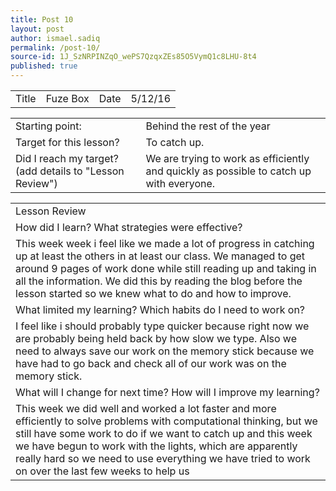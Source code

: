 ```yaml
---
title: Post 10
layout: post
author: ismael.sadiq
permalink: /post-10/
source-id: 1J_SzNRPINZqO_wePS7QzqxZEs85O5VymQ1c8LHU-8t4
published: true
---
```

<table>
  <tr>
    <td>Title</td>
    <td>Fuze Box</td>
    <td>Date</td>
    <td>5/12/16</td>
  </tr>
</table>


<table>
  <tr>
    <td>Starting point:</td>
    <td>Behind the rest of the year</td>
  </tr>
  <tr>
    <td>Target for this lesson?</td>
    <td>To catch up.</td>
  </tr>
  <tr>
    <td>Did I reach my target? 
(add details to "Lesson Review")</td>
    <td>We are trying to work as efficiently and quickly as possible to catch up with everyone.</td>
  </tr>
</table>


<table>
  <tr>
    <td>Lesson Review</td>
  </tr>
  <tr>
    <td>How did I learn? What strategies were effective? </td>
  </tr>
  <tr>
    <td>This week week i feel like we made a lot of progress in catching up at least the others in at least our class. We managed to get around 9 pages of work done while still reading up and taking in all the information. We did this by reading the blog before the lesson started so we knew what to do and how to improve.</td>
  </tr>
  <tr>
    <td>What limited my learning? Which habits do I need to work on? </td>
  </tr>
  <tr>
    <td>I feel like i should probably type quicker because right now we are probably being held back by how slow we type. Also we need to always save our work on the memory stick because we have had to go back and check all of our work was on the memory stick.</td>
  </tr>
  <tr>
    <td>What will I change for next time? How will I improve my learning?</td>
  </tr>
  <tr>
    <td>This week we did well and worked a lot faster and more efficiently to solve problems with computational thinking, but we still have some work to do if we want to catch up and this week we have begun to work with the lights, which are apparently really hard so we need to use everything we have tried to work on over the last few weeks to help us</td>
  </tr>
</table>



